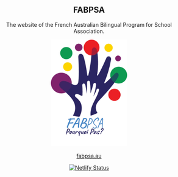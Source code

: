 <div align="center">

## FABPSA

The website of the French Australian Bilingual Program for School Association.

<img src="./static/img/fabpsa.webp" alt="FABPSA logo" width="200"/>

[fabpsa.au](https://fabpsa.au)

[![Netlify Status](https://api.netlify.com/api/v1/badges/6cacb83d-83f3-4bc8-b7a3-c36430ed72dc/deploy-status)](https://app.netlify.com/sites/fabpsa/deploys)

</div>
